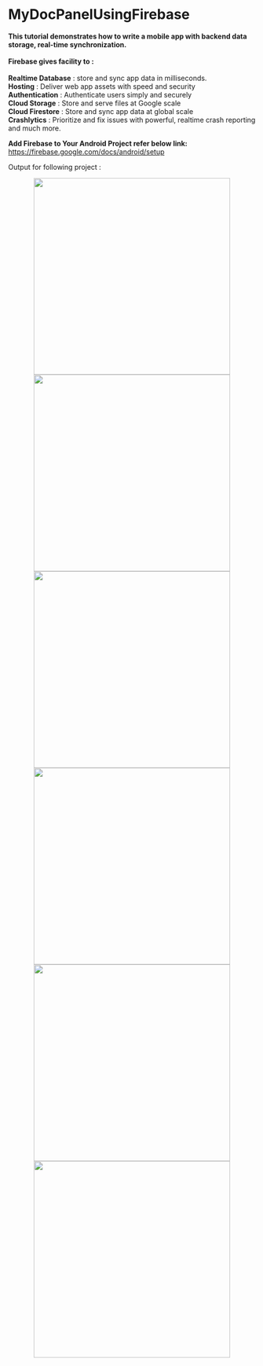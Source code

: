 # MyDocPanelUsingFirebase

<b>This tutorial demonstrates how to write a mobile app with backend data storage, real-time synchronization.</b><br><br>
<b>Firebase gives facility to :</b><br><br>
<b>Realtime Database</b> : store and sync app data in milliseconds.<br>
<b>Hosting</b> : Deliver web app assets with speed and security<br>
<b>Authentication</b> : Authenticate users simply and securely<br>
<b>Cloud Storage</b> : Store and serve files at Google scale<br>
<b>Cloud Firestore</b> : Store and sync app data at global scale<br>
<b>Crashlytics</b> : Prioritize and fix issues with powerful, realtime crash reporting<br>
    and much more.
    
<b>Add Firebase to Your Android Project refer below link: </b>
  https://firebase.google.com/docs/android/setup 
    
Output for following project :
<div align="center">
    <img src="https://user-images.githubusercontent.com/35371687/48602507-58918500-e999-11e8-849c-e57b3db23130.png" width="400px" hspace="20"></img> 
    <img src="https://user-images.githubusercontent.com/35371687/48602509-592a1b80-e999-11e8-9752-cec3c68bb42e.png" width="400px"></img> 
</div>

<div align="center">
    <img src="https://user-images.githubusercontent.com/35371687/48602479-49123c00-e999-11e8-99e2-b3381f369935.png" width="400px" hspace="20"></img> 
     <img src="https://user-images.githubusercontent.com/35371687/48602482-49aad280-e999-11e8-98ee-e9fce96d63f6.png" width="400px"></img>
</div>


<div align="center">
    <img src="https://user-images.githubusercontent.com/35371687/48602484-4adbff80-e999-11e8-9ece-c2ccb7dd9445.png" width="400px" hspace="20"></img> 
    <img src="https://user-images.githubusercontent.com/35371687/48602487-4ca5c300-e999-11e8-95c9-8c6a20cc2777.png" width="400px"></img> 
</div>


   
    
